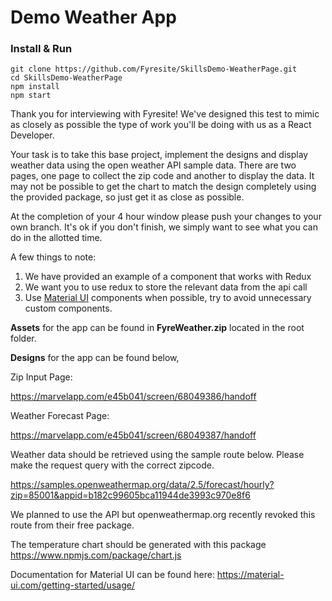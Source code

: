 # Demo Weather App

### Install & Run
```
git clone https://github.com/Fyresite/SkillsDemo-WeatherPage.git
cd SkillsDemo-WeatherPage
npm install
npm start
```
Thank you for interviewing with Fyresite! We've designed this test to mimic as closely as possible the type of work you'll be doing with us as a React Developer.

Your task is to take this base project, implement the designs and display weather data using the open weather API sample data. There are two pages, one page to collect the zip code and another to display the data. It may not be possible to get the chart to match the design completely using the provided package, so just get it as close as possible. 

At the completion of your 4 hour window please push your changes to your own branch. It's ok if you don't finish, we simply want to see what you can do in the allotted time. 

A few things to note:
1. We have provided an example of a component that works with Redux
2. We want you to use redux to store the relevant data from the api call
3. Use [Material UI](https://material-ui.com/getting-started/usage/) components when possible, try to avoid unnecessary custom components.

**Assets** for the app can be found in **FyreWeather.zip** located in the root folder.

**Designs** for the app can be found below,

Zip Input Page:

https://marvelapp.com/e45b041/screen/68049386/handoff

Weather Forecast Page:

https://marvelapp.com/e45b041/screen/68049387/handoff

Weather data should be retrieved using the sample route below. Please make the request query with the correct zipcode.

https://samples.openweathermap.org/data/2.5/forecast/hourly?zip=85001&appid=b182c99605bca11944de3993c970e8f6

We planned to use the API but openweathermap.org recently revoked this route from their free package.

The temperature chart should be generated with this package https://www.npmjs.com/package/chart.js

Documentation for Material UI can be found here: https://material-ui.com/getting-started/usage/

